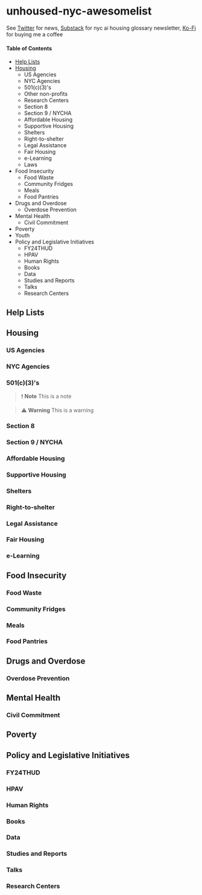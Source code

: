 # unhoused-nyc-awesomelist

See [Twitter](https://x.com/tomiki_tokuriki?t=3vNjOLlw-WWt8Tk6iAxIpA&s=09) for news, [Substack](https://HousingAI.substack.com) for nyc ai housing glossary newsletter,  [Ko-Fi](https://ko-fi.com/tomikitokuriki) for buying me a coffee

#### Table of Contents
- [Help Lists](#help-lists)
- [Housing](#housing)
  - US Agencies
  - NYC Agencies
  - 501(c)(3)'s
  - Other non-profits
  - Research Centers
  - Section 8
  - Section 9 / NYCHA
  - Affordable Housing
  - Supportive Housing
  - Shelters
  - Right-to-shelter
  - Legal Assistance
  - Fair Housing
  - e-Learning
  - Laws
- Food Insecurity
  - Food Waste
  - Community Fridges
  - Meals
  - Food Pantries
- Drugs and Overdose
  - Overdose Prevention 
- Mental Health
  - Civil Commitment
- Poverty
- Youth
- Policy and Legislative Initiatives
  - FY24THUD
  - HPAV
  - Human Rights
  - Books
  - Data
  - Studies and Reports
  - Talks
  - Research Centers

## Help Lists

## Housing

### US Agencies
### NYC Agencies
### 501(c)(3)'s

> :exclamation: **Note** 
> This is a note

> :warning: **Warning** 
> This is a warning

### Section 8
### Section 9 / NYCHA
### Affordable Housing
### Supportive Housing
### Shelters
### Right-to-shelter
### Legal Assistance
### Fair Housing
### e-Learning

## Food Insecurity

### Food Waste
### Community Fridges
### Meals
### Food Pantries

## Drugs and Overdose

### Overdose Prevention

## Mental Health

### Civil Commitment

## Poverty

## Policy and Legislative Initiatives

### FY24THUD
### HPAV
### Human Rights
### Books
### Data
### Studies and Reports
### Talks
### Research Centers